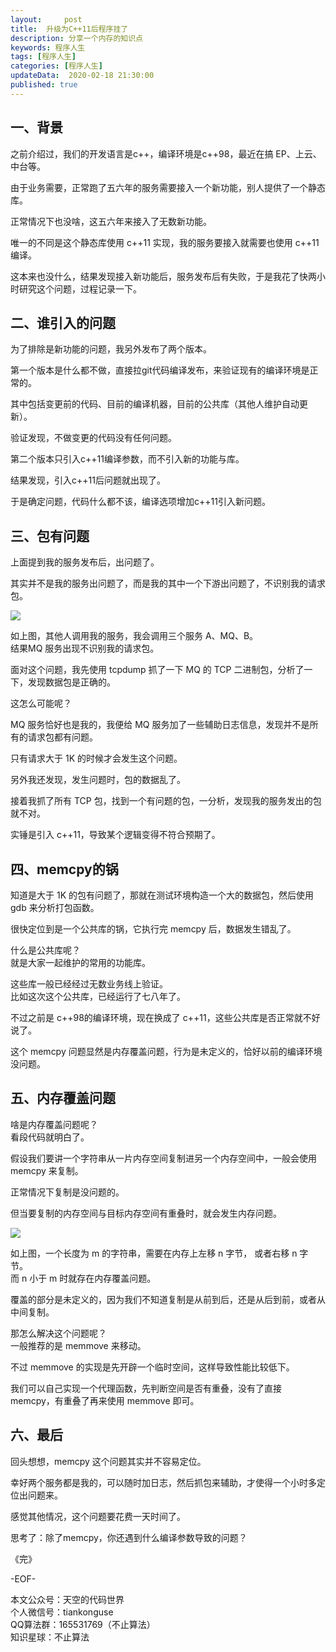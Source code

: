 ```yaml
---   
layout:     post  
title:  升级为C++11后程序挂了  
description: 分享一个内存的知识点    
keywords: 程序人生  
tags: [程序人生]    
categories: [程序人生]  
updateData:  2020-02-18 21:30:00  
published: true  
---  
```



## 一、背景  


之前介绍过，我们的开发语言是c++，编译环境是c++98，最近在搞 EP、上云、中台等。  


由于业务需要，正常跑了五六年的服务需要接入一个新功能，别人提供了一个静态库。  


正常情况下也没啥，这五六年来接入了无数新功能。  


唯一的不同是这个静态库使用 c++11 实现，我的服务要接入就需要也使用 c++11 编译。  


这本来也没什么，结果发现接入新功能后，服务发布后有失败，于是我花了快两小时研究这个问题，过程记录一下。  


## 二、谁引入的问题  


为了排除是新功能的问题，我另外发布了两个版本。  


第一个版本是什么都不做，直接拉git代码编译发布，来验证现有的编译环境是正常的。  


其中包括变更前的代码、目前的编译机器，目前的公共库（其他人维护自动更新）。  


验证发现，不做变更的代码没有任何问题。  


第二个版本只引入c++11编译参数，而不引入新的功能与库。  


结果发现，引入c++11后问题就出现了。  


于是确定问题，代码什么都不该，编译选项增加c++11引入新问题。  


## 三、包有问题  


上面提到我的服务发布后，出问题了。  


其实并不是我的服务出问题了，而是我的其中一个下游出问题了，不识别我的请求包。  



![](http://res2020.tiankonguse.com/images/2020/04/16/001.png)  


如上图，其他人调用我的服务，我会调用三个服务 A、MQ、B。  
结果MQ 服务出现不识别我的请求包。  


面对这个问题，我先使用 tcpdump 抓了一下 MQ 的 TCP 二进制包，分析了一下，发现数据包是正确的。  


这怎么可能呢？  


MQ 服务恰好也是我的，我便给 MQ 服务加了一些辅助日志信息，发现并不是所有的请求包都有问题。  


只有请求大于 1K 的时候才会发生这个问题。  


另外我还发现，发生问题时，包的数据乱了。  


接着我抓了所有 TCP 包，找到一个有问题的包，一分析，发现我的服务发出的包就不对。  


实锤是引入 c++11，导致某个逻辑变得不符合预期了。  



## 四、memcpy的锅  


知道是大于 1K 的包有问题了，那就在测试环境构造一个大的数据包，然后使用 gdb 来分析打包函数。  


很快定位到是一个公共库的锅，它执行完 memcpy 后，数据发生错乱了。  


什么是公共库呢？  
就是大家一起维护的常用的功能库。  


这些库一般已经经过无数业务线上验证。  
比如这次这个公共库，已经运行了七八年了。  


不过之前是 c++98的编译环境，现在换成了 c++11，这些公共库是否正常就不好说了。  


这个 memcpy 问题显然是内存覆盖问题，行为是未定义的，恰好以前的编译环境没问题。  


## 五、内存覆盖问题  


啥是内存覆盖问题呢？  
看段代码就明白了。  


假设我们要讲一个字符串从一片内存空间复制进另一个内存空间中，一般会使用 memcpy 来复制。  


正常情况下复制是没问题的。  


但当要复制的内存空间与目标内存空间有重叠时，就会发生内存问题。  


![](http://res2020.tiankonguse.com/images/2020/04/16/002.png)  


如上图，一个长度为 m 的字符串，需要在内存上左移 n 字节， 或者右移 n 字节。  
而 n 小于 m 时就存在内存覆盖问题。  


覆盖的部分是未定义的，因为我们不知道复制是从前到后，还是从后到前，或者从中间复制。  


那怎么解决这个问题呢？  
一般推荐的是 memmove 来移动。  


不过 memmove 的实现是先开辟一个临时空间，这样导致性能比较低下。  


我们可以自己实现一个代理函数，先判断空间是否有重叠，没有了直接 memcpy，有重叠了再来使用 memmove 即可。  


## 六、最后  


回头想想，memcpy 这个问题其实并不容易定位。  


幸好两个服务都是我的，可以随时加日志，然后抓包来辅助，才使得一个小时多定位出问题来。  


感觉其他情况，这个问题要花费一天时间了。  


思考了：除了memcpy，你还遇到什么编译参数导致的问题？  


《完》


-EOF-  



本文公众号：天空的代码世界  
个人微信号：tiankonguse  
QQ算法群：165531769（不止算法）  
知识星球：不止算法  

